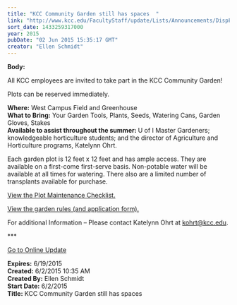 ```yaml
---
title: "KCC Community Garden still has spaces  "
link: "http://www.kcc.edu/FacultyStaff/update/Lists/Announcements/DispForm.aspx?ID=1942"
sort_date: 1433259317000
year: 2015
pubDate: "02 Jun 2015 15:35:17 GMT"
creator: "Ellen Schmidt"
---
```


<div><b>Body:</b> <div class="ExternalClass0D2683382E7E416AAD07E5DAB7B0C05E"><p>​All KCC employees are invited to take part in the KCC Community Garden!</p>
<p>Plots can be reserved immediately.</p>
<p><strong>Where:</strong> West Campus Field and Greenhouse<br /><strong>What to Bring:</strong> Your Garden Tools, Plants, Seeds, Watering Cans, Garden Gloves, Stakes<br /><strong>Available to assist throughout the summer: </strong>U of I Master Gardeners; knowledgeable horticulture students; and the director of Agriculture and Horticulture programs, Katelynn Ohrt.</p>
<p>Each garden plot is 12 feet x 12 feet and has ample access. They are available on a first-come first-serve basis. Non-potable water will be available at all times for watering. There also are a limited number of transplants available for purchase.</p>
<p><a href="/FacultyStaff/update/Documents/2015GardenPlotMaintenanceChecklist.pdf">View the Plot Maintenance Checklist.</a></p>
<p><a href="/FacultyStaff/update/Documents/2015GardenPlotRules.pdf">View the garden rules (and application form).</a></p>
<p>For additional Information – Please contact Katelynn Ohrt at <a href="mailto:kohrt@kcc.edu">kohrt@kcc.edu</a>.<br /></p>
<p>***</p>
<p><a href="/update">Go to Online Update</a><br /></p></div></div>
<div><b>Expires:</b> 6/19/2015</div>
<div><b>Created:</b> 6/2/2015 10:35 AM</div>
<div><b>Created By:</b> Ellen Schmidt</div>
<div><b>Start Date:</b> 6/2/2015</div>
<div><b>Title:</b> KCC Community Garden still has spaces  </div>
